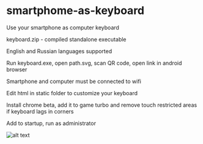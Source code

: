 # smartphome-as-keyboard
Use your smartphone as computer keyboard

keyboard.zip - compiled standalone executable

English and Russian languages supported

Run keyboard.exe, open path.svg, scan QR code, open link in android browser

Smartphone and computer must be connected to wifi

Edit html in static folder to customize your keyboard

Install chrome beta, add it to game turbo and remove touch restricted areas if keyboard lags in corners

Add to startup, run as administrator

![alt text](https://github.com/mozg4D/smartphome-as-keyboard/blob/main/kbd.png?raw=true)
